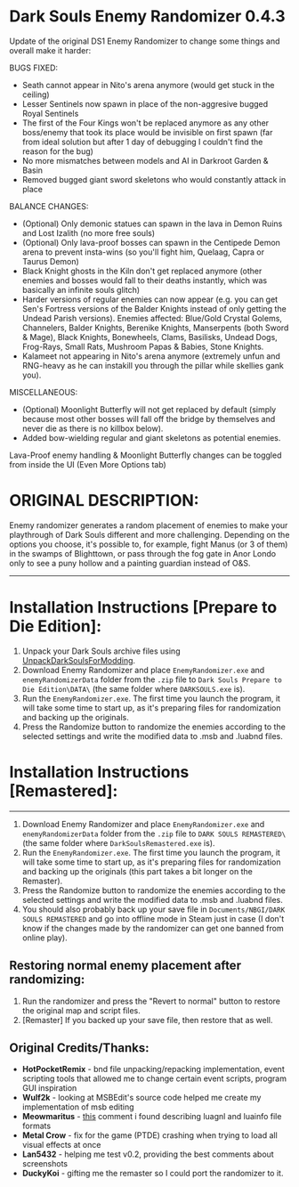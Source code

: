 # Dark Souls Enemy Randomizer 0.4.3

Update of the original DS1 Enemy Randomizer to change some things and overall make it harder:

BUGS FIXED:
- Seath cannot appear in Nito's arena anymore (would get stuck in the ceiling)
- Lesser Sentinels now spawn in place of the non-aggresive bugged Royal Sentinels
- The first of the Four Kings won't be replaced anymore as any other boss/enemy that took its place would be invisible on first spawn (far from ideal solution but after 1 day of debugging I couldn't find the reason for the bug)
- No more mismatches between models and AI in Darkroot Garden & Basin
- Removed bugged giant sword skeletons who would constantly attack in place

BALANCE CHANGES:
- (Optional) Only demonic statues can spawn in the lava in Demon Ruins and Lost Izalith (no more free souls)
- (Optional) Only lava-proof bosses can spawn in the Centipede Demon arena to prevent insta-wins (so you'll fight him, Quelaag, Capra or Taurus Demon)
- Black Knight ghosts in the Kiln don't get replaced anymore (other enemies and bosses would fall to their deaths instantly, which was basically an infinite souls glitch)
- Harder versions of regular enemies can now appear (e.g. you can get Sen's Fortress versions of the Balder Knights instead of only getting the Undead Parish versions). Enemies affected: Blue/Gold Crystal Golems, Channelers, Balder Knights, Berenike Knights, Manserpents (both Sword & Mage), Black Knights, Bonewheels, Clams, Basilisks, Undead Dogs, Frog-Rays, Small Rats, Mushroom Papas & Babies, Stone Knights.
- Kalameet not appearing in Nito's arena anymore (extremely unfun and RNG-heavy as he can instakill you through the pillar while skellies gank you).

MISCELLANEOUS:
- (Optional) Moonlight Butterfly will not get replaced by default (simply because most other bosses will fall off the bridge by themselves and never die as there is no killbox below).
- Added bow-wielding regular and giant skeletons as potential enemies.

Lava-Proof enemy handling & Moonlight Butterfly changes can be toggled from inside the UI (Even More Options tab)

# ORIGINAL DESCRIPTION:

Enemy randomizer generates a random placement of enemies to make your playthrough of Dark Souls different and more challenging. Depending on the options you choose, it's possible to, for example, fight Manus (or 3 of them) in the swamps of Blighttown, or pass through the fog gate in Anor Londo only to see a puny hollow and a painting guardian instead of O&S.

------

# Installation Instructions [Prepare to Die Edition]:

1. Unpack your Dark Souls archive files using [UnpackDarkSoulsForModding](https://www.nexusmods.com/darksouls/mods/1304/?).
2. Download Enemy Randomizer and place `EnemyRandomizer.exe` and `enemyRandomizerData` folder from the `.zip` file to `Dark Souls Prepare to Die Edition\DATA\` (the same folder where `DARKSOULS.exe` is).
3. Run the `EnemyRandomizer.exe`. The first time you launch the program, it will take some time to start up, as it's preparing files for randomization and backing up the originals.
4. Press the Randomize button to randomize the enemies according to the selected settings and write the modified data to .msb and .luabnd files.


# Installation Instructions [Remastered]:
------

1. Download Enemy Randomizer and place `EnemyRandomizer.exe` and `enemyRandomizerData` folder from the `.zip` file to `DARK SOULS REMASTERED\` (the same folder where `DarkSoulsRemastered.exe` is).
2. Run the `EnemyRandomizer.exe`. The first time you launch the program, it will take some time to start up, as it's preparing files for randomization and backing up the originals (this part takes a bit longer on the Remaster).
3. Press the Randomize button to randomize the enemies according to the selected settings and write the modified data to .msb and .luabnd files.
4. You should also probably back up your save file in `Documents/NBGI/DARK SOULS REMASTERED` and go into offline mode in Steam just in case (I don't know if the changes made by the randomizer can get one banned from online play).


## Restoring normal enemy placement after randomizing:

1. Run the randomizer and press the "Revert to normal" button to restore the original map and script files.
2. [Remaster] If you backed up your save file, then restore that as well.

## Original Credits/Thanks:

* __HotPocketRemix__ - bnd file unpacking/repacking implementation, event scripting tools that allowed me to change certain event scripts, program GUI inspiration
* __Wulf2k__ - looking at MSBEdit's source code helped me create my implementation of msb editing
* __Meowmaritus__ - [this](https://www.reddit.com/r/DarkSoulsMods/comments/6a4sbg/are_custom_maps_technically_feasible/dhe114q/) comment i found describing luagnl and luainfo file formats
* __Metal Crow__ - fix for the game (PTDE) crashing when trying to load all visual effects at once
* __Lan5432__ - helping me test v0.2, providing the best comments about screenshots
* __DuckyKoi__ - gifting me the remaster so I could port the randomizer to it.
